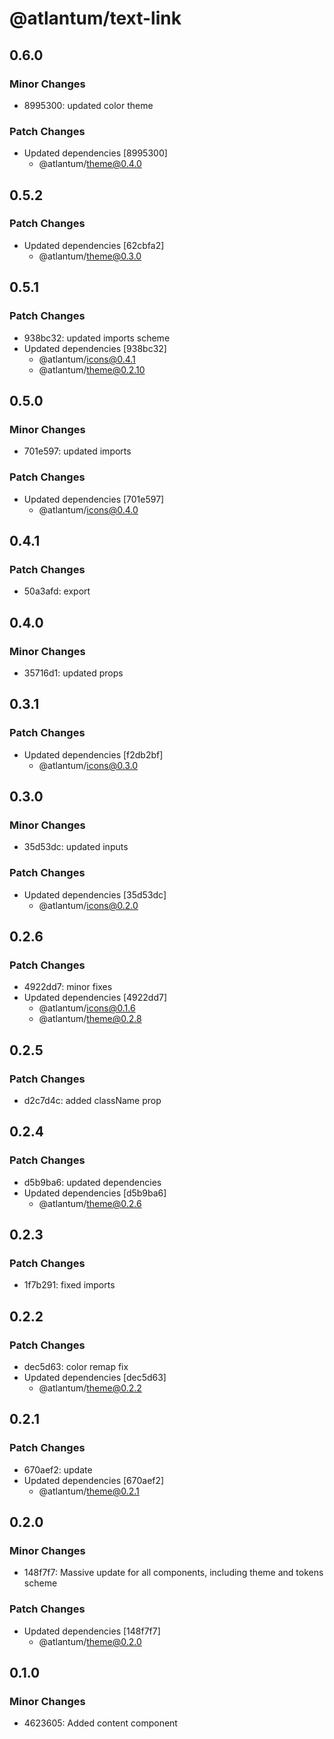 # @atlantum/text-link

## 0.6.0

### Minor Changes

-   8995300: updated color theme

### Patch Changes

-   Updated dependencies [8995300]
    -   @atlantum/theme@0.4.0

## 0.5.2

### Patch Changes

-   Updated dependencies [62cbfa2]
    -   @atlantum/theme@0.3.0

## 0.5.1

### Patch Changes

-   938bc32: updated imports scheme
-   Updated dependencies [938bc32]
    -   @atlantum/icons@0.4.1
    -   @atlantum/theme@0.2.10

## 0.5.0

### Minor Changes

-   701e597: updated imports

### Patch Changes

-   Updated dependencies [701e597]
    -   @atlantum/icons@0.4.0

## 0.4.1

### Patch Changes

-   50a3afd: export

## 0.4.0

### Minor Changes

-   35716d1: updated props

## 0.3.1

### Patch Changes

-   Updated dependencies [f2db2bf]
    -   @atlantum/icons@0.3.0

## 0.3.0

### Minor Changes

-   35d53dc: updated inputs

### Patch Changes

-   Updated dependencies [35d53dc]
    -   @atlantum/icons@0.2.0

## 0.2.6

### Patch Changes

-   4922dd7: minor fixes
-   Updated dependencies [4922dd7]
    -   @atlantum/icons@0.1.6
    -   @atlantum/theme@0.2.8

## 0.2.5

### Patch Changes

-   d2c7d4c: added className prop

## 0.2.4

### Patch Changes

-   d5b9ba6: updated dependencies
-   Updated dependencies [d5b9ba6]
    -   @atlantum/theme@0.2.6

## 0.2.3

### Patch Changes

-   1f7b291: fixed imports

## 0.2.2

### Patch Changes

-   dec5d63: color remap fix
-   Updated dependencies [dec5d63]
    -   @atlantum/theme@0.2.2

## 0.2.1

### Patch Changes

-   670aef2: update
-   Updated dependencies [670aef2]
    -   @atlantum/theme@0.2.1

## 0.2.0

### Minor Changes

-   148f7f7: Massive update for all components, including theme and tokens scheme

### Patch Changes

-   Updated dependencies [148f7f7]
    -   @atlantum/theme@0.2.0

## 0.1.0

### Minor Changes

-   4623605: Added content component
